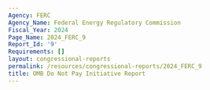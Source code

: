 ```yaml
---
Agency: FERC
Agency_Name: Federal Energy Regulatory Commission
Fiscal_Year: 2024
Page_Name: 2024_FERC_9
Report_Id: '9'
Requirements: []
layout: congressional-reports
permalink: /resources/congressional-reports/2024_FERC_9
title: OMB Do Not Pay Initiative Report
---
```

